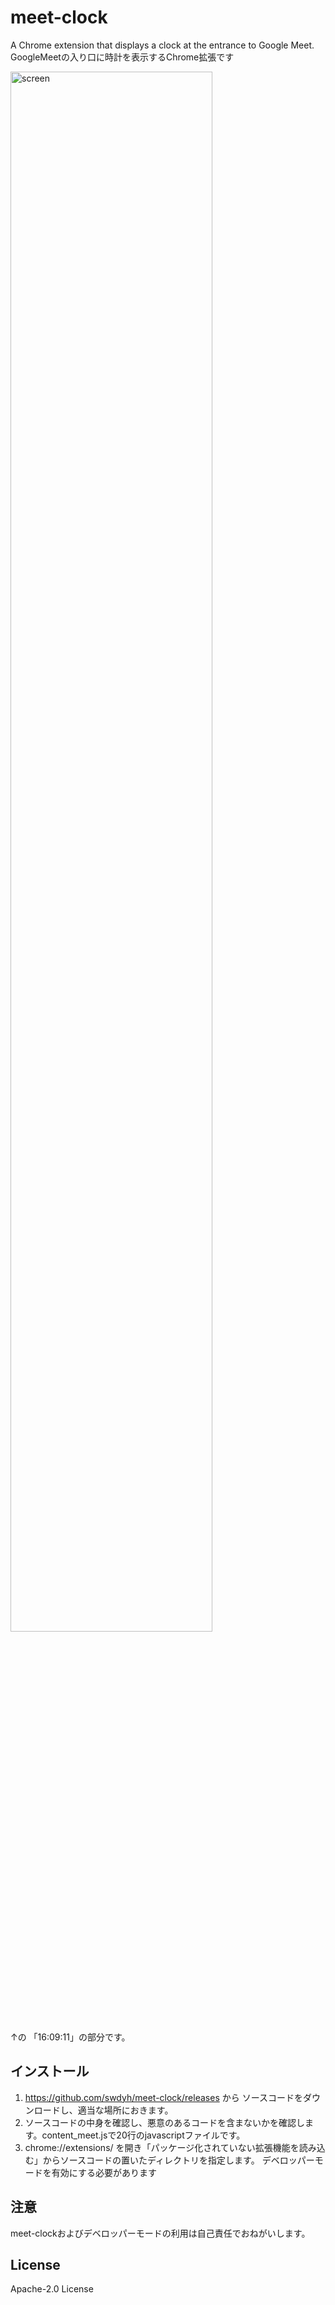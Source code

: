 # meet-clock
A Chrome extension that displays a clock at the entrance to Google Meet.  
GoogleMeetの入り口に時計を表示するChrome拡張です

<img width="80%" alt="screen" src="https://user-images.githubusercontent.com/9168/164884494-32914be6-9079-4436-8224-d2976bf84bbb.png">

↑の 「16:09:11」の部分です。

## インストール

1. https://github.com/swdyh/meet-clock/releases から ソースコードをダウンロードし、適当な場所におきます。
2. ソースコードの中身を確認し、悪意のあるコードを含まないかを確認します。content_meet.jsで20行のjavascriptファイルです。
3. chrome://extensions/ を開き「パッケージ化されていない拡張機能を読み込む」からソースコードの置いたディレクトリを指定します。
デベロッパーモードを有効にする必要があります

## 注意
meet-clockおよびデベロッパーモードの利用は自己責任でおねがいします。

## License
Apache-2.0 License
